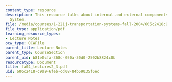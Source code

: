 ```yaml
---
content_type: resource
description: This resource talks about internal and external components of a Transportation
  System.
file: /media/courses/1-221j-transportation-systems-fall-2004/605c2418c9a96febcd0884b59035f6ec_fa04_lectures2_3.pdf
file_type: application/pdf
learning_resource_types:
- Lecture Notes
ocw_type: OCWFile
parent_title: Lecture Notes
parent_type: CourseSection
parent_uid: b81e0cfa-368c-050a-30d0-2502b8824c8b
resourcetype: Document
title: fa04_lectures2_3.pdf
uid: 605c2418-c9a9-6feb-cd08-84b59035f6ec
---
```

